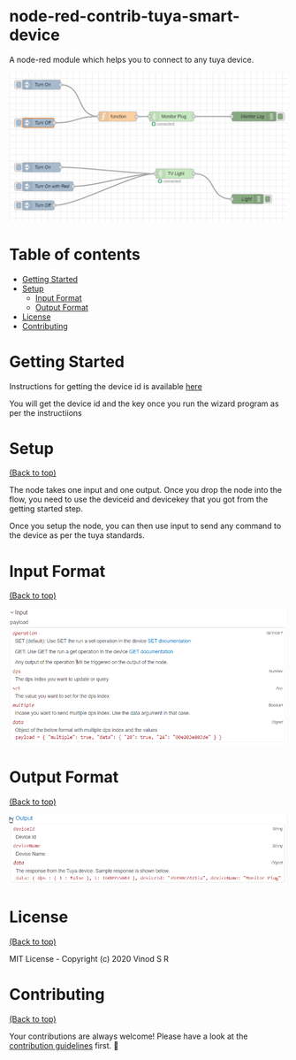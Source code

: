 # node-red-contrib-tuya-smart-device

A node-red module which helps you to connect to any tuya device.

![image](./img/sample.png)

# Table of contents
- [Getting Started](#getting-started)
- [Setup](#setup)
    - [Input Format](#input-format)
    - [Output Format](#output-format)
- [License](#license)
- [Contributing](#contributing)


# Getting Started

Instructions for getting the device id is available [here](https://github.com/codetheweb/tuyapi/blob/master/docs/SETUP.md)

You will get the device id and the key once you run the wizard program as per the instructiions

        
# Setup

[(Back to top)](#table-of-contents)

The node takes one input and one output. Once you drop the node into the flow, you need to use the deviceid and devicekey that you got from the getting started step. 

Once you setup the node, you can then use input to send any command to the device as per the tuya standards.

# Input Format

[(Back to top)](#table-of-contents)

![image](./img/input.png)

# Output Format

[(Back to top)](#table-of-contents)

![image](./img/output.png)

# License

[(Back to top)](#table-of-contents)

MIT License - Copyright (c) 2020 Vinod S R

# Contributing

[(Back to top)](#table-of-contents)

Your contributions are always welcome! Please have a look at the [contribution guidelines](CONTRIBUTING.md) first. :tada: